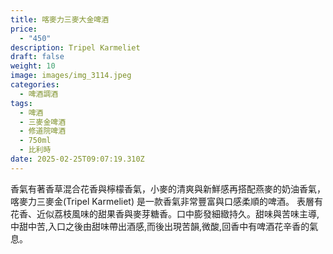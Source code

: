 ```yaml
---
title: 喀麥力三麥大金啤酒
price:
  - "450"
description: Tripel Karmeliet
draft: false
weight: 10
image: images/img_3114.jpeg
categories:
  - 啤酒調酒
tags:
  - 啤酒
  - 三麥金啤酒
  - 修道院啤酒
  - 750ml
  - 比利時
date: 2025-02-25T09:07:19.310Z
---
```

香氣有著香草混合花香與檸檬香氣，小麥的清爽與新鮮感再搭配燕麥的奶油香氣，喀麥力三麥金(Tripel Karmeliet) 是一款香氣非常豐富與口感柔順的啤酒。 表層有花香、近似荔枝風味的甜果香與麥芽糖香。口中膨發細緻持久。甜味與苦味主導,中甜中苦,入口之後由甜味帶出酒感,而後出現苦韻,微酸,回香中有啤酒花辛香的氣息。